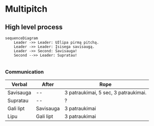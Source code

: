 # Multipitch

## High level process
```mermaid
sequenceDiagram
    Leader ->> Leader: Užlipa pirmą pitchą.
    Leader ->> Leader: Įsisega savisaugą.
    Leader ->> Second: Savisauga!
    Second -->> Leader: Supratau!
    
```
### Communication
| Verbal        | After         | Rope      |
| ------------- | ------------- | ---------- |
| Savisauga     | --            | 3 patraukimai, 5 sec, 3 patraukimai. |
| Supratau      | --            | ?            |
| Gali lipt     | Savisauga     | 3 patraukimai   |
| Lipu          | Gali lipt     | 3 patraukimai    |
